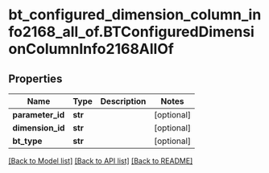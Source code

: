 # bt_configured_dimension_column_info2168_all_of.BTConfiguredDimensionColumnInfo2168AllOf

## Properties
Name | Type | Description | Notes
------------ | ------------- | ------------- | -------------
**parameter_id** | **str** |  | [optional] 
**dimension_id** | **str** |  | [optional] 
**bt_type** | **str** |  | [optional] 

[[Back to Model list]](../README.md#documentation-for-models) [[Back to API list]](../README.md#documentation-for-api-endpoints) [[Back to README]](../README.md)


